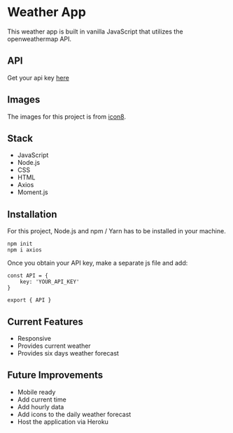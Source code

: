 # Weather App
This weather app is built in vanilla JavaScript that utilizes the openweathermap API. 

## API 
Get your api key [here](link=https://openweathermap.org/)

## Images
The images for this project is from [icon8](link=https://icons8.com/icon/set/weather/fluency). 

## Stack
- JavaScript
- Node.js
- CSS
- HTML
- Axios
- Moment.js

## Installation
For this project, Node.js and npm / Yarn has to be installed in your machine. 
```
npm init
npm i axios
```
Once you obtain your API key, make a separate js file and add:
```
const API = {
    key: 'YOUR_API_KEY'
} 

export { API }
```

## Current Features
- Responsive 
- Provides current weather
- Provides six days weather forecast

## Future Improvements
- Mobile ready
- Add current time
- Add hourly data
- Add icons to the daily weather forecast
- Host the application via Heroku